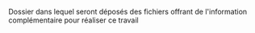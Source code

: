 Dossier dans lequel seront déposés des fichiers offrant de l'information complémentaire pour réaliser ce travail
